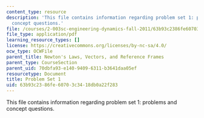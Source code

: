 ```yaml
---
content_type: resource
description: 'This file contains information regarding problem set 1: problems and
  concept questions.'
file: /courses/2-003sc-engineering-dynamics-fall-2011/63b93c2386fe60703c3418db0a22f283_MIT2_003SCF11_pset1.pdf
file_type: application/pdf
learning_resource_types: []
license: https://creativecommons.org/licenses/by-nc-sa/4.0/
ocw_type: OCWFile
parent_title: Newton's Laws, Vectors, and Reference Frames
parent_type: CourseSection
parent_uid: 70dbfa93-e140-9409-6311-b3641daa05ef
resourcetype: Document
title: Problem Set 1
uid: 63b93c23-86fe-6070-3c34-18db0a22f283
---
```

This file contains information regarding problem set 1: problems and concept questions.
